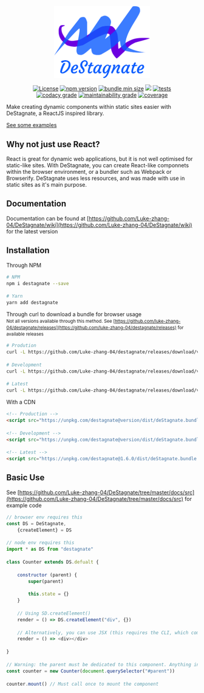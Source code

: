 <div align="center">
    <img width="50%" src="assets/logo.svg" alt="logo">
</div>

<p align="center">
    <a href="https://github.com/Luke-zhang-04/DeStagnate/blob/master/LICENSE"><img src="https://img.shields.io/github/license/luke-zhang-04/destagnate" alt="License"/></a>
    <a href="https://www.npmjs.com/package/destagnate"><img src="https://img.shields.io/npm/v/destagnate?logo=npm" alt="npm version"/></a>
    <a href="https://github.com/Luke-zhang-04/DeStagnate/blob/master/dist/deStagnate.bundle.min.js"><img src="https://img.shields.io/github/size/luke-zhang-04/DeStagnate/dist/deStagnate.bundle.min.js?label=deStagnate.bundle.min.js" alt="bundle min size"></a>
    <a href="https://www.npmjs.com/package/destagnate"><img src="https://img.shields.io/npm/dt/destagnate"/></a>
    <a href="https://github.com/Luke-zhang-04/DeStagnate/actions?query=workflow%3A%22Node.js+CI%22"><img src="https://img.shields.io/github/workflow/status/Luke-zhang-04/DeStagnate/Node.js%20CI/master?label=Tests&logo=github" alt="tests"/></a>
    <br/>
    <a href="http://app.codacy.com/manual/luke.zhang2004/DeStagnate/dashboard"><img src="https://img.shields.io/codacy/grade/a59860e39a224bc3970e7e050a1be617?logo=codacy" alt="codacy grade"></a>
    <a href="https://codeclimate.com/github/Luke-zhang-04/DeStagnate/maintainability"><img src="https://api.codeclimate.com/v1/badges/a4e072a738b46c76393b/maintainability" alt="maintainability grade"/></a>
    <a href="https://codeclimate.com/github/Luke-zhang-04/DeStagnate/test_coverage"><img src="https://api.codeclimate.com/v1/badges/a4e072a738b46c76393b/test_coverage" alt="coverage"/></a>
</p>

Make creating dynamic components within static sites easier with DeStagnate, a ReactJS inspired library.

[See some examples](https://luke-zhang-04.github.io/DeStagnate/)

## Why not just use React?
React is great for dynamic web applications, but it is not well optimised for static-like sites. With DeStagnate, you can create React-like componnets within the browser environment, or a bundler such as Webpack or Browserify. DeStagnate uses less resources, and was made with use in static sites as it's main purpose.

## Documentation
Documentation can be found at [https://github.com/Luke-zhang-04/DeStagnate/wiki](https://github.com/Luke-zhang-04/DeStagnate/wiki) for the latest version

## Installation
Through NPM
```bash
# NPM
npm i destagnate --save

# Yarn
yarn add destagnate
```

Through curl to download a bundle for browser usage<br/>
<small>Not all versions available through this method. See [https://github.com/luke-zhang-04/destagnate/releases](https://github.com/luke-zhang-04/destagnate/releases) for available releases</small>

```bash
# Prodution
curl -L https://github.com/Luke-zhang-04/destagnate/releases/download/v<VERSION_NAME>/destagnate.bundle.min.js -O destagnate.bundle.min.js

# Development
curl -L https://github.com/Luke-zhang-04/destagnate/releases/download/v<VERSION_NAME>/destagnate.bundle.js -O destagnate.bundle.js

# Latest
curl -L https://github.com/Luke-zhang-04/destagnate/releases/download/v1.6.0/destagnate.bundle.js -O destagnate.bundle.js
```

With a CDN
```html
<!-- Production -->
<script src="https://unpkg.com/destagnate@version/dist/deStagnate.bundle.min.js"></script>

<!-- Development -->
<script src="https://unpkg.com/destagnate@version/dist/deStagnate.bundle.js"></script>

<!-- Latest -->
<script src="https://unpkg.com/destagnate@1.6.0/dist/deStagnate.bundle.min.js"></script>
```

## Basic Use
See [https://github.com/Luke-zhang-04/DeStagnate/tree/master/docs/src](https://github.com/Luke-zhang-04/DeStagnate/tree/master/docs/src) for example code
```js
// browser env requires this
const DS = DeStagnate,
    {createElement} = DS

// node env requires this
import * as DS from "destagnate"

class Counter extends DS.defualt {

    constructor (parent) {
        super(parent)

        this.state = {}
    }

    // Using SD.createElement()
    render = () => DS.createElement("div", {})
    
    // Alternatively, you can use JSX (this requires the CLI, which comes with this package)
    render = () => <div></div>

}

// Warning: the parent must be dedicated to this component. Anything inside the parent will be removed on muatation
const counter = new Counter(document.querySelector("#parent"))

counter.mount() // Must call once to mount the component
```
